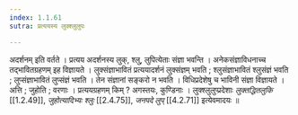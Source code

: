 ```yaml
---
index: 1.1.61
sutra: प्रत्ययस्य लुक्श्लुलुपः

---
```

अदर्शनम् इति वर्तते । प्रत्यय अदर्शनस्य लुक्, श्लु, लुपित्येताः संज्ञा भवन्ति । अनेकसंज्ञाविधनाच्च तद्भावितग्रहणम् इह विज्ञायते । लुक्संज्ञाभावितं प्रत्ययादर्शनं लुक्संज्ञम् भवति ;  श्लुसंज्ञाभावितं श्लुसंज्ञं भवति ; लुप्संज्ञाभावितं लुप्संज्ञं भवति । तेन संज्ञानां सङ्करो न भवति । विधिप्रदेशेषु च भाविनी संज्ञा विज्ञायते । अत्ति ; जुहोति ; वरणाः । प्रत्ययग्रहणम् किम् ? अगस्तयः,  कुण्डिनाः । लुक्श्लुलुप्प्रदेशाः _लुक्तद्धितलुकि_ [[1.2.49]], _जुहोत्यादिभ्यः श्लुः_ [[2.4.75]], _जनपदे लुप्_ [[4.2.71]] इत्येवमादयः ॥